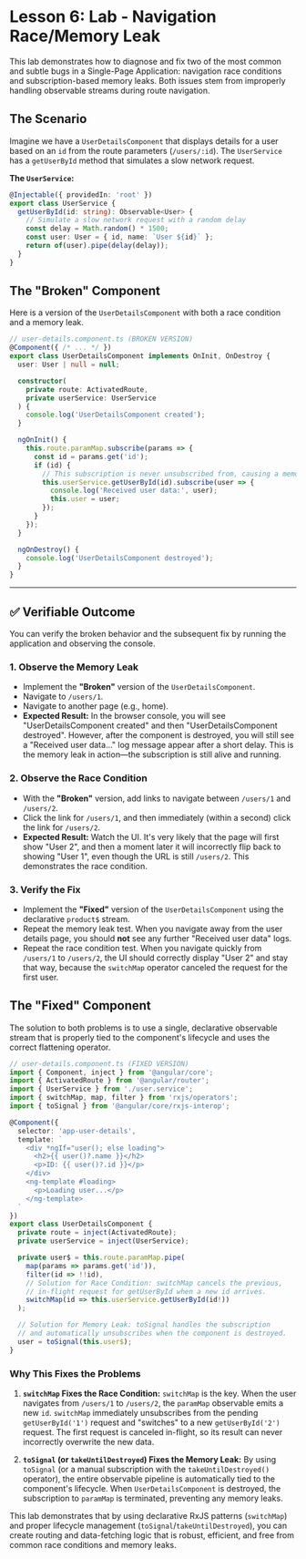 # Lesson 6: Lab - Navigation Race/Memory Leak

This lab demonstrates how to diagnose and fix two of the most common and subtle bugs in a Single-Page Application: navigation race conditions and subscription-based memory leaks. Both issues stem from improperly handling observable streams during route navigation.

## The Scenario

Imagine we have a `UserDetailsComponent` that displays details for a user based on an `id` from the route parameters (`/users/:id`). The `UserService` has a `getUserById` method that simulates a slow network request.

**The `UserService`:**
```typescript
@Injectable({ providedIn: 'root' })
export class UserService {
  getUserById(id: string): Observable<User> {
    // Simulate a slow network request with a random delay
    const delay = Math.random() * 1500;
    const user: User = { id, name: `User ${id}` };
    return of(user).pipe(delay(delay));
  }
}
```

## The "Broken" Component

Here is a version of the `UserDetailsComponent` with both a race condition and a memory leak.

```typescript
// user-details.component.ts (BROKEN VERSION)
@Component({ /* ... */ })
export class UserDetailsComponent implements OnInit, OnDestroy {
  user: User | null = null;

  constructor(
    private route: ActivatedRoute,
    private userService: UserService
  ) {
    console.log('UserDetailsComponent created');
  }

  ngOnInit() {
    this.route.paramMap.subscribe(params => {
      const id = params.get('id');
      if (id) {
        // This subscription is never unsubscribed from, causing a memory leak.
        this.userService.getUserById(id).subscribe(user => {
          console.log('Received user data:', user);
          this.user = user;
        });
      }
    });
  }

  ngOnDestroy() {
    console.log('UserDetailsComponent destroyed');
  }
}
```

---

## ✅ Verifiable Outcome

You can verify the broken behavior and the subsequent fix by running the application and observing the console.

### 1. Observe the Memory Leak

-   Implement the **"Broken"** version of the `UserDetailsComponent`.
-   Navigate to `/users/1`.
-   Navigate to another page (e.g., home).
-   **Expected Result:** In the browser console, you will see "UserDetailsComponent created" and then "UserDetailsComponent destroyed". However, after the component is destroyed, you will still see a "Received user data..." log message appear after a short delay. This is the memory leak in action—the subscription is still alive and running.

### 2. Observe the Race Condition
-   With the **"Broken"** version, add links to navigate between `/users/1` and `/users/2`.
-   Click the link for `/users/1`, and then immediately (within a second) click the link for `/users/2`.
-   **Expected Result:** Watch the UI. It's very likely that the page will first show "User 2", and then a moment later it will incorrectly flip back to showing "User 1", even though the URL is still `/users/2`. This demonstrates the race condition.

### 3. Verify the Fix
-   Implement the **"Fixed"** version of the `UserDetailsComponent` using the declarative `product$` stream.
-   Repeat the memory leak test. When you navigate away from the user details page, you should **not** see any further "Received user data" logs.
-   Repeat the race condition test. When you navigate quickly from `/users/1` to `/users/2`, the UI should correctly display "User 2" and stay that way, because the `switchMap` operator canceled the request for the first user.

## The "Fixed" Component

The solution to both problems is to use a single, declarative observable stream that is properly tied to the component's lifecycle and uses the correct flattening operator.

```typescript
// user-details.component.ts (FIXED VERSION)
import { Component, inject } from '@angular/core';
import { ActivatedRoute } from '@angular/router';
import { UserService } from './user.service';
import { switchMap, map, filter } from 'rxjs/operators';
import { toSignal } from '@angular/core/rxjs-interop';

@Component({
  selector: 'app-user-details',
  template: `
    <div *ngIf="user(); else loading">
      <h2>{{ user()?.name }}</h2>
      <p>ID: {{ user()?.id }}</p>
    </div>
    <ng-template #loading>
      <p>Loading user...</p>
    </ng-template>
  `
})
export class UserDetailsComponent {
  private route = inject(ActivatedRoute);
  private userService = inject(UserService);

  private user$ = this.route.paramMap.pipe(
    map(params => params.get('id')),
    filter(id => !!id),
    // Solution for Race Condition: switchMap cancels the previous,
    // in-flight request for getUserById when a new id arrives.
    switchMap(id => this.userService.getUserById(id!))
  );

  // Solution for Memory Leak: toSignal handles the subscription
  // and automatically unsubscribes when the component is destroyed.
  user = toSignal(this.user$);
}
```

### Why This Fixes the Problems

1.  **`switchMap` Fixes the Race Condition:** `switchMap` is the key. When the user navigates from `/users/1` to `/users/2`, the `paramMap` observable emits a new `id`. `switchMap` immediately unsubscribes from the pending `getUserById('1')` request and "switches" to a new `getUserById('2')` request. The first request is canceled in-flight, so its result can never incorrectly overwrite the new data.

2.  **`toSignal` (or `takeUntilDestroyed`) Fixes the Memory Leak:** By using `toSignal` (or a manual subscription with the `takeUntilDestroyed()` operator), the entire observable pipeline is automatically tied to the component's lifecycle. When `UserDetailsComponent` is destroyed, the subscription to `paramMap` is terminated, preventing any memory leaks.

This lab demonstrates that by using declarative RxJS patterns (`switchMap`) and proper lifecycle management (`toSignal`/`takeUntilDestroyed`), you can create routing and data-fetching logic that is robust, efficient, and free from common race conditions and memory leaks.